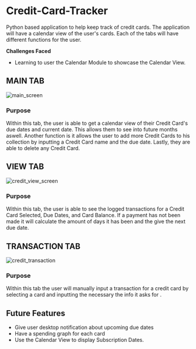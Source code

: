 # Credit-Card-Tracker
Python based application to help keep track of credit cards. The application will have a calendar view of the user's cards. Each of the tabs will have different functions for the user.

**Challenges Faced**
- Learning to user the Calendar Module to showcase the Calendar View.

## MAIN TAB

![main_screen](https://github.com/user-attachments/assets/0aa0a952-ca9a-4fb1-83f1-df7bd60cdd4b)

### Purpose
Within this tab, the user is able to get a calendar view of their Credit Card's due dates and current date. This allows them to see into future months aswell. Another function is it allows the user to add more Credit Cards to his collection by inputting a Credit Card name and the due date. Lastly, they are able to delete any Credit Card. 



## VIEW TAB

![credit_view_screen](https://github.com/user-attachments/assets/1fadf3ab-53d4-41a9-8e52-404e72db741e)

### Purpose
Within this tab, the user is able to see the logged transactions for a Credit Card Selected, Due Dates, and Card Balance. If a payment has not been made it will calculate the amount of days it has been and the give the next due date.



## TRANSACTION TAB

![credit_transaction](https://github.com/user-attachments/assets/de2819db-63b5-441c-8d84-3e3f4536d561)

### Purpose
Within this tab the user will manually input a transaction for a credit card by selecting a card and inputting the necessary the info it asks for .

## Future Features
  - Give user desktop notification about upcoming due dates
  - Have a spending graph for each card
  - Use the Calendar View to display Subscription Dates.

